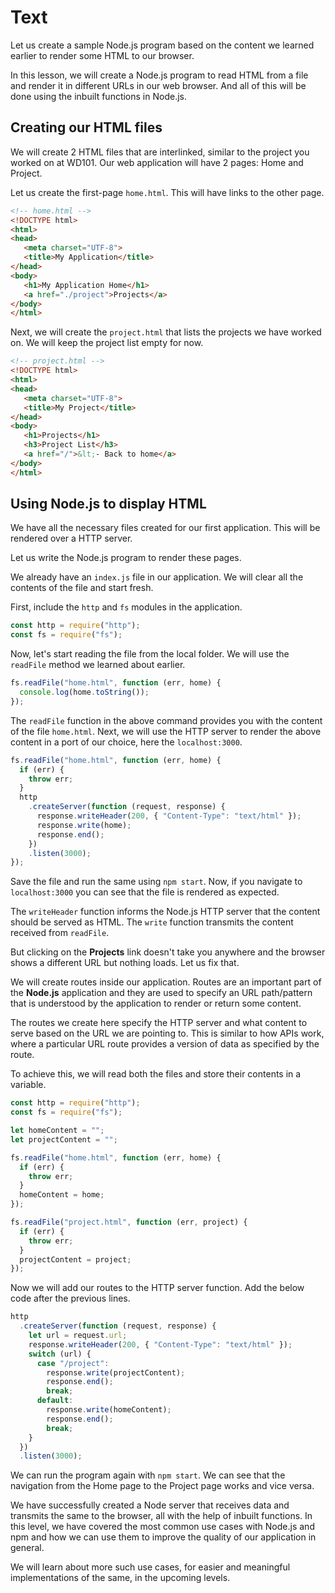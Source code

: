 # Text

Let us create a sample Node.js program based on the content we learned earlier to render some HTML to our browser.

In this lesson, we will create a Node.js program to read HTML from a file and render it in different URLs in our web browser. And all of this will be done using the inbuilt functions in Node.js.

## Creating our HTML files

We will create 2 HTML files that are interlinked, similar to the project you worked on at WD101. Our web application will have 2 pages: Home and Project.

Let us create the first-page `home.html`. This will have links to the other page.

```html
<!-- home.html -->
<!DOCTYPE html>
<html>
<head>
   <meta charset="UTF-8">
   <title>My Application</title>
</head>
<body>
   <h1>My Application Home</h1>
   <a href="./project">Projects</a>
</body>
</html>
```

Next, we will create the `project.html` that lists the projects we have worked on. We will keep the project list empty for now.

```html
<!-- project.html -->
<!DOCTYPE html>
<html>
<head>
   <meta charset="UTF-8">
   <title>My Project</title>
</head>
<body>
   <h1>Projects</h1>
   <h3>Project List</h3>
   <a href="/">&lt;- Back to home</a>
</body>
</html>
```

## Using Node.js to display HTML

We have all the necessary files created for our first application. This will be rendered over a HTTP server. 

Let us write the Node.js program to render these pages.

We already have an `index.js` file in our application. We will clear all the contents of the file and start fresh.

First, include the `http` and `fs` modules in the application.

```js
const http = require("http");
const fs = require("fs");
```

Now, let's start reading the file from the local folder. We will use the `readFile` method we learned about earlier.

```js
fs.readFile("home.html", function (err, home) {
  console.log(home.toString());
});
```

The `readFile` function in the above command provides you with the content of the file `home.html`. Next, we will use the HTTP server to render the above content in a port of our choice, here the `localhost:3000`.

```js
fs.readFile("home.html", function (err, home) {
  if (err) {
    throw err;
  }
  http
    .createServer(function (request, response) {
      response.writeHeader(200, { "Content-Type": "text/html" });
      response.write(home);
      response.end();
    })
    .listen(3000);
});
```

Save the file and run the same using `npm start`. Now, if you navigate to `localhost:3000` you can see that the file is rendered as expected.

The `writeHeader` function informs the Node.js HTTP server that the content should be served as HTML. The `write` function transmits the content received from `readFile`.

But clicking on the **Projects** link doesn't take you anywhere and the browser shows a different URL but nothing loads. Let us fix that.

We will create routes inside our application. Routes are an important part of the **Node.js** application and they are used to specify an URL path/pattern that is understood by the application to render or return some content.

The routes we create here specify the HTTP server and what content to serve based on the URL we are pointing to. This is similar to how APIs work, where a particular URL route provides a version of data as specified by the route.

To achieve this, we will read both the files and store their contents in a variable.

```js
const http = require("http");
const fs = require("fs");

let homeContent = "";
let projectContent = "";

fs.readFile("home.html", function (err, home) {
  if (err) {
    throw err;
  }
  homeContent = home;
});

fs.readFile("project.html", function (err, project) {
  if (err) {
    throw err;
  }
  projectContent = project;
});
```

Now we will add our routes to the HTTP server function. Add the below code after the previous lines.

```js
http
  .createServer(function (request, response) {
    let url = request.url;
    response.writeHeader(200, { "Content-Type": "text/html" });
    switch (url) {
      case "/project":
        response.write(projectContent);
        response.end();
        break;
      default:
        response.write(homeContent);
        response.end();
        break;
    }
  })
  .listen(3000);
```

We can run the program again with `npm start`. We can see that the navigation from the Home page to the Project page works and vice versa.

We have successfully created a Node server that receives data and transmits the same to the browser, all with the help of inbuilt functions. In this level, we have covered the most common use cases with Node.js and npm and how we can use them to improve the quality of our application in general.

We will learn about more such use cases, for easier and meaningful implementations of the same, in the upcoming levels.
